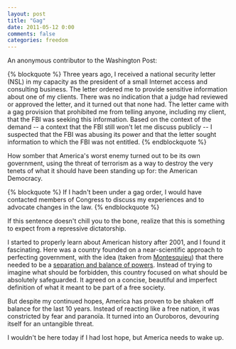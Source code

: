 ```yaml
---
layout: post
title: "Gag"
date: 2011-05-12 0:00
comments: false
categories: freedom
---
```


An anonymous contributor to the Washington Post:

{% blockquote %}
Three years ago, I received a national security letter (NSL) in my capacity as the president of a small Internet access and consulting business. The letter ordered me to provide sensitive information about one of my clients. There was no indication that a judge had reviewed or approved the letter, and it turned out that none had. The letter came with a gag provision that prohibited me from telling anyone, including my client, that the FBI was seeking this information. Based on the context of the demand -- a context that the FBI still won't let me discuss publicly -- I suspected that the FBI was abusing its power and that the letter sought information to which the FBI was not entitled.
{% endblockquote %}

How somber that America's worst enemy turned out to be its own government, using the threat of terrorism as a way to destroy the very tenets of what it should have been standing up for: the American Democracy.

{% blockquote %}
 If I hadn't been under a gag order, I would have contacted members of Congress to discuss my experiences and to advocate changes in the law. 
{% endblockquote %}

If this sentence doesn't chill you to the bone, realize that this is something to expect from a repressive dictatorship.

I started to properly learn about American history after 2001, and I found it fascinating. Here was a country founded on a near-scientific approach to perfecting government, with the idea (taken from [Montesquieu](http://en.wikipedia.org/wiki/Charles_de_Secondat,_Baron_de_Montesquieu)) that there needed to be a [separation and balance of powers](http://en.wikipedia.org/wiki/Separation_of_powers_under_the_United_States_Constitution). Instead of trying to imagine what should be forbidden, this country focused on what should be absolutely safeguarded. It agreed on a concise, beautiful and imperfect definition of what it meant to be part of a free society.

But despite my continued hopes, America has proven to be shaken off balance for the last 10 years. Instead of reacting like a free nation, it was constricted by fear and paranoïa. It turned into an Ouroboros, devouring itself for an untangible threat.

I wouldn't be here today if I had lost hope, but America needs to wake up.